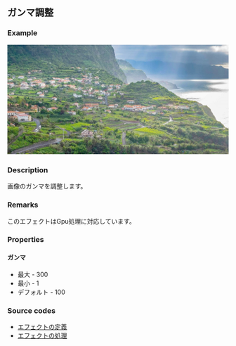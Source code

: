 ## ガンマ調整

### Example

![](https://github.com/b-editor/BEditor/raw/main/docs/example/gamma.jpg)

### Description

画像のガンマを調整します。

### Remarks

このエフェクトはGpu処理に対応しています。

### Properties

#### ガンマ

* 最大 - 300
* 最小 - 1
* デフォルト - 100

### Source codes

* [エフェクトの定義](https://github.com/b-editor/BEditor/blob/main/src/BEditor.Primitive/Effects/PrimitiveImages/GammaCorrection.cs)
* [エフェクトの処理](https://github.com/b-editor/BEditor/blob/main/src/BEditor.Drawing/PixelOperation/GammaOperation.cs)
